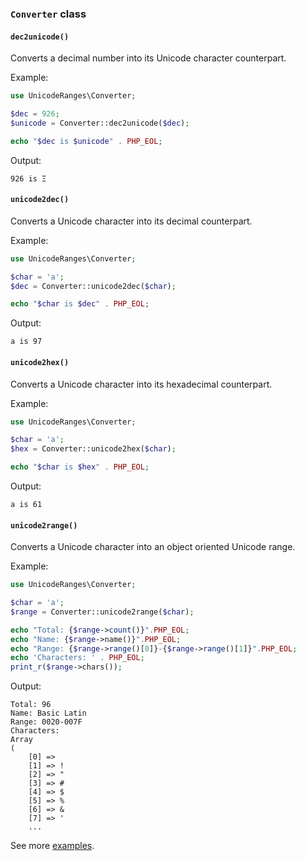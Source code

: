### `Converter` class

#### `dec2unicode()`

Converts a decimal number into its Unicode character counterpart.

Example:

```php
use UnicodeRanges\Converter;

$dec = 926;
$unicode = Converter::dec2unicode($dec);

echo "$dec is $unicode" . PHP_EOL;
```

Output:

```
926 is Ξ
```

#### `unicode2dec()`

Converts a Unicode character into its decimal counterpart.

Example:

```php
use UnicodeRanges\Converter;

$char = 'a';
$dec = Converter::unicode2dec($char);

echo "$char is $dec" . PHP_EOL;
```

Output:

```
a is 97
```

#### `unicode2hex()`

Converts a Unicode character into its hexadecimal counterpart.

Example:

```php
use UnicodeRanges\Converter;

$char = 'a';
$hex = Converter::unicode2hex($char);

echo "$char is $hex" . PHP_EOL;
```

Output:

```
a is 61
```

#### `unicode2range()`

Converts a Unicode character into an object oriented Unicode range.

Example:

```php
use UnicodeRanges\Converter;

$char = 'a';
$range = Converter::unicode2range($char);

echo "Total: {$range->count()}".PHP_EOL;
echo "Name: {$range->name()}".PHP_EOL;
echo "Range: {$range->range()[0]}-{$range->range()[1]}".PHP_EOL;
echo 'Characters: ' . PHP_EOL;
print_r($range->chars());
```

Output:

```
Total: 96
Name: Basic Latin
Range: 0020-007F
Characters:
Array
(
    [0] =>  
    [1] => !
    [2] => "
    [3] => #
    [4] => $
    [5] => %
    [6] => &
    [7] => '
    ...
```

See more [examples](https://github.com/programarivm/unicode-ranges/blob/master/tests/ConverterTest.php).
